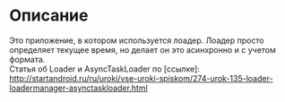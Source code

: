 # Описание
Это приложение, в котором используется лоадер. Лоадер просто определяет текущее время, но делает он это асинхронно и с учетом формата.</br>
Статья об Loader и AsyncTaskLoader по
[ссылке]: http://startandroid.ru/ru/uroki/vse-uroki-spiskom/274-urok-135-loader-loadermanager-asynctaskloader.html
